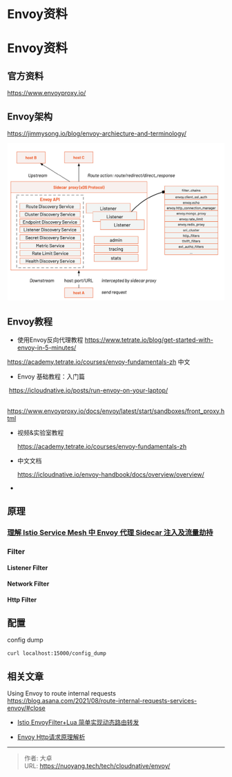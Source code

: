 # Envoy资料


# Envoy资料



## 官方资料

https://www.envoyproxy.io/



## Envoy架构

https://jimmysong.io/blog/envoy-archiecture-and-terminology/

![image-20230308181246287](index.assets/image-20230308181246287.png)

## Envoy教程

- 使用Envoy反向代理教程 https://www.tetrate.io/blog/get-started-with-envoy-in-5-minutes/

https://academy.tetrate.io/courses/envoy-fundamentals-zh  中文

- Envoy 基础教程：入门篇

​		https://icloudnative.io/posts/run-envoy-on-your-laptop/

​		https://www.envoyproxy.io/docs/envoy/latest/start/sandboxes/front_proxy.html

- 视频&amp;实验室教程

  https://academy.tetrate.io/courses/envoy-fundamentals-zh

- 中文文档

  https://icloudnative.io/envoy-handbook/docs/overview/overview/

- 



## 原理



### [理解 Istio Service Mesh 中 Envoy 代理 Sidecar 注入及流量劫持](https://jimmysong.io/blog/envoy-sidecar-injection-in-istio-service-mesh-deep-dive/)



### Filter

#### Listener Filter



#### Network Filter



#### Http Filter





## 配置

config dump

```
curl localhost:15000/config_dump
```





## 相关文章

Using Envoy to route internal requests https://blog.asana.com/2021/08/route-internal-requests-services-envoy/#close



- [Istio EnvoyFilter&#43;Lua 简单实现动态路由转发](https://blog.csdn.net/MichaelJScofield/article/details/126948885)



- [Envoy Http请求原理解析](https://cloud.tencent.com/developer/article/1475931)







---

> 作者: 大卓  
> URL: https://nuoyang.tech/tech/cloudnative/envoy/  

